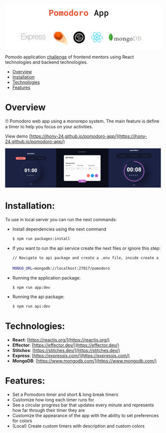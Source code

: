 
<p align="center">
    <img src="./assets/technologies.png" alt="technologies pomodoro app" />
</p>

Pomodo application [challenge](https://www.frontendmentor.io/challenges/pomodoro-app-KBFnycJ6G) of frontend mentors using React technologies and backend technologies.


* [Overview](#Overview:)
* [Installation](#Installation:)
* [Technologies](#Technologies:)
* [Features](#Features:)


# Overview
⏰ Pomodoro web app using a monorepo system. The main feature is define a timer to help you focus on your activities.

View demo [https://jhony-24.github.io/pomodoro-app/](https://jhony-24.github.io/pomodoro-app/)

<img src="./assets/preview.png" alt="preview application" />

# Installation:
To use in local server you can run the next commands:

* Install dependencies using the next command
  ```bash
  $ npm run packages:install
  ```
* If you want to run the api service create the next files or ignore this step:
  ```bash
  // Navigate to api package and create a .env file, inside create a env value

  MONGO_URL=mongodb://localhost:27017/pomodoro
  ```  
* Running the application package:
  ```bash
  $ npm run app:dev
  ```
* Running the api package:
  ```bash
  $ npm run api:dev
  ```


# Technologies:
* **React**: [https://reactjs.org/](https://reactjs.org/)
* **Effector**: [https://effector.dev/](https://effector.dev/)
* **Stitches**: [https://stitches.dev/](https://stitches.dev/)
* **Express**: [https://expressjs.com/](https://expressjs.com/)
* **MongoDB**: [https://www.mongodb.com/](https://www.mongodb.com/)

# Features:
* Set a Pomodoro timer and short & long break timers
* Customize how long each timer runs for
* See a circular progress bar that updates every minute and represents how far through their timer they are
* Customize the appearance of the app with the ability to set preferences for colors
* (Local) Create custom timers with description and custom colors